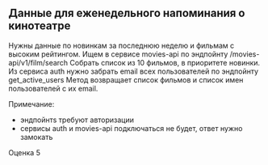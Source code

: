 ## Данные для еженедельного напоминания о кинотеатре

Нужны данные по новинкам за последнюю неделю и фильмам с высоким рейтингом. Ищем в сервисе movies-api по эндпойнту /movies-api/v1/film/search
Собрать список из 10 фильмов, в приоритете новинки.
Из сервиса auth нужно забрать email всех пользователей по эндпойнту get_active_users
Метод возвращает список фильмов и список имен пользователей с их email.

Примечание:
- эндпойнтs требуют авторизации
- сервисы auth и movies-api подключаться не будет, ответ нужно замокать

Оценка 5